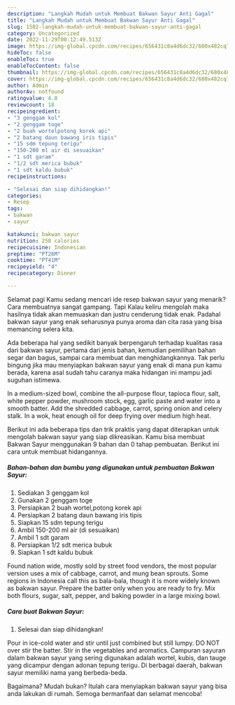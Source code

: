```yaml
---
description: "Langkah Mudah untuk Membuat Bakwan Sayur Anti Gagal"
title: "Langkah Mudah untuk Membuat Bakwan Sayur Anti Gagal"
slug: 1502-langkah-mudah-untuk-membuat-bakwan-sayur-anti-gagal
category: Uncategorized
date: 2022-11-29T00:12:49.513Z
image: https://img-global.cpcdn.com/recipes/656431c8a4d6dc32/680x482cq70/bakwan-sayur-foto-resep-utama.jpg
hideToc: false
enableToc: true
enableTocContent: false
thumbnail: https://img-global.cpcdn.com/recipes/656431c8a4d6dc32/680x482cq70/bakwan-sayur-foto-resep-utama.jpg
cover: https://img-global.cpcdn.com/recipes/656431c8a4d6dc32/680x482cq70/bakwan-sayur-foto-resep-utama.jpg
author: Admin
authorAv: notfound
ratingvalue: 4.8
reviewcount: 18
recipeingredient:
- "3 genggam kol"
- "2 genggam toge"
- "2 buah wortelpotong korek api"
- "2 batang daun bawang iris tipis"
- "15 sdm tepung terigu"
- "150-200 ml air di sesuaikan"
- "1 sdt garam"
- "1/2 sdt merica bubuk"
- "1 sdt kaldu bubuk"
recipeinstructions:

- "Selesai dan siap dihidangkan!"
categories:
- Resep
tags:
- bakwan
- sayur

katakunci: bakwan sayur 
nutrition: 258 calories
recipecuisine: Indonesian
preptime: "PT26M"
cooktime: "PT41M"
recipeyield: "4"
recipecategory: Dinner

---
```



Selamat pagi Kamu sedang mencari ide resep bakwan sayur yang menarik? Cara membuatnya sangat gampang. Tapi Kalau keliru mengolah maka hasilnya tidak akan memuaskan dan justru cenderung tidak enak. Padahal bakwan sayur yang enak seharusnya punya aroma dan cita rasa yang bisa memancing selera kita.


Ada beberapa hal yang sedikit banyak berpengaruh terhadap kualitas rasa dari bakwan sayur, pertama dari jenis bahan, kemudian pemilihan bahan segar dan bagus, sampai cara membuat dan menghidangkannya. Tak perlu bingung jika mau menyiapkan bakwan sayur yang enak di mana pun kamu berada, karena asal sudah tahu caranya maka hidangan ini mampu jadi suguhan istimewa.

In a medium-sized bowl, combine the all-purpose flour, tapioca flour, salt, white pepper powder, mushroom stock, egg, garlic paste and water into a smooth batter. Add the shredded cabbage, carrot, spring onion and celery stalk. In a wok, heat enough oil for deep frying over medium high heat.


Berikut ini ada beberapa tips dan trik praktis yang dapat diterapkan untuk mengolah bakwan sayur yang siap dikreasikan. Kamu bisa membuat Bakwan Sayur menggunakan 9 bahan dan 0 tahap pembuatan. Berikut ini cara untuk membuat hidangannya.

<!--inarticleads1-->

##### Bahan-bahan dan bumbu yang digunakan untuk pembuatan Bakwan Sayur:

1. Sediakan 3 genggam kol
1. Gunakan 2 genggam toge
1. Persiapkan 2 buah wortel,potong korek api
1. Persiapkan 2 batang daun bawang iris tipis
1. Siapkan 15 sdm tepung terigu
1. Ambil 150-200 ml air (di sesuaikan)
1. Ambil 1 sdt garam
1. Persiapkan 1/2 sdt merica bubuk
1. Siapkan 1 sdt kaldu bubuk


Found nation wide, mostly sold by street food vendors, the most popular version uses a mix of cabbage, carrot, and mung bean sprouts. Some regions in Indonesia call this as bala-bala, though it is more widely known as bakwan sayur. Prepare the batter only when you are ready to fry. Mix both flours, sugar, salt, pepper, and baking powder in a large mixing bowl. 

<!--inarticleads2-->

##### Cara buat Bakwan Sayur:


1. Selesai dan siap dihidangkan!

Pour in ice-cold water and stir until just combined but still lumpy. DO NOT over stir the batter. Stir in the vegetables and aromatics. Campuran sayuran dalam bakwan sayur yang sering digunakan adalah wortel, kubis, dan tauge yang dicampur dengan adonan tepung terigu. Di berbagai daerah, bakwan sayur memiliki nama yang berbeda-beda. 

Bagaimana? Mudah bukan? Itulah cara menyiapkan bakwan sayur yang bisa anda lakukan di rumah. Semoga bermanfaat dan selamat mencoba!
